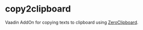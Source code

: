 copy2clipboard
==============

Vaadin AddOn for copying texts to clipboard using [ZeroClipboard](https://github.com/jonrohan/ZeroClipboard).
